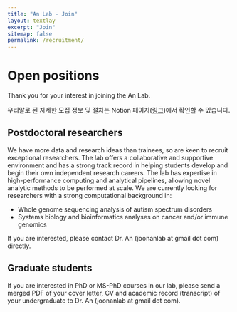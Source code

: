 ```yaml
---
title: "An Lab - Join"
layout: textlay
excerpt: "Join"
sitemap: false
permalink: /recruitment/
---
```


# Open positions

Thank you for your interest in joining the An Lab. 

우리말로 된 자세한 모집 정보 및 절차는 Notion 페이지([링크](https://joonanlab.notion.site/e061f5837a4747a8a125714bd984046a))에서 확인할 수 있습니다. 

## Postdoctoral researchers

We have more data and research ideas than trainees, so are keen to recruit exceptional researchers. The lab offers a collaborative and supportive environment and has a strong track record in helping students develop and begin their own independent research careers. The lab has expertise in high-performance computing and analytical pipelines, allowing novel analytic methods to be performed at scale. We are currently looking for researchers with a strong computational background in:

- Whole genome sequencing analysis of autism spectrum disorders
- Systems biology and bioinformatics analyses on cancer and/or immune genomics 

If you are interested, please contact Dr. An (joonanlab at gmail dot com) directly.

## Graduate students

If you are interested in PhD or MS-PhD courses in our lab, please send a merged PDF of your cover letter, CV and academic record (transcript) of your undergraduate to Dr. An (joonanlab at gmail dot com). 








